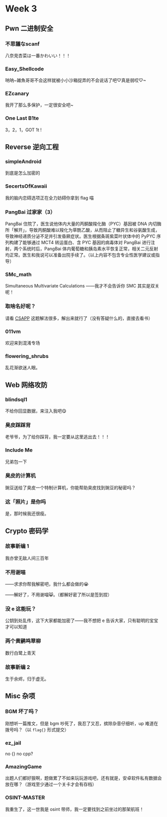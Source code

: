 # Week 3

## Pwn 二进制安全

### 不思議なscanf

八奈見杏菜は一番かわいい！！！

### Easy_Shellcode

呐呐~雑魚哥哥不会这样就被小小沙箱捉弄的不会说话了吧♡真是弱哎♡~

### EZcanary

我开了那么多保护，一定很安全吧~

### One Last B1te

3，2，1，GOT 1t !

## Reverse 逆向工程

### simpleAndroid

到底是怎么加密的

### SecertsOfKawaii

我的脑内恋碍选项正在全力妨碍你拿到 flag 喵

### PangBai 过家家（3）

PangBai 住院了，医生说他体内大量的丙酮酸羧化酶（PYC）基因被 DNA 内切酶所「解开」，导致丙酮酸难以羧化为草酰乙酸，从而阻止了糖异生和谷氨酸生成，导致神经递质分泌不足并引发昏厥症状。医生根据条斑紫菜叶状体中的 PyPYC 序列构建了能够通过 MCT4 转运蛋白、含 PYC 基因的病毒体对 PangBai 进行注射，两个系统时后，PangBai 体内葡萄糖和胰岛素水平恢复正常，相关二元反射均正常。医生和我说可以准备出院手续了。（以上内容不包含专业性医学建议或指导）

### SMc_math

Simultaneous Multivariate Calculations ——我才不会告诉你 SMC 其实是双关呢！

### 取啥名好呢？

请看 [CSAPP](https://hansimov.gitbook.io/csapp/part2/ch08-exceptional-control-flow) 这题解法很多，解出来就行了（没有答疑什么的，直接去看书）

### 011vm

欢迎来到混淆专场

### flowering_shrubs

乱花渐欲迷人眼。

## Web 网络攻防

### blindsql1

不给你回显数据，来注入我吧😋

### 臭皮踩踩背

老爷爷，为了给你踩背，我一定要从这里逃出去！！！

### Include Me

兄弟包一下

### 臭皮的计算机

豌豆送给了臭皮一个特制计算机，你能帮助臭皮找到豌豆的秘密吗？

### 这「照片」是你吗

是，那时候我还很瘦。

## Crypto 密码学

### 故事新编 1

我亦曾无敌人间三百年

### 不用谢喵

——求求你帮我解密吧，我什么都会做的😭

——解好了，不用谢喵😸。（都解好密了所以是签到捏）

### 没 e 这能玩？

公钥到处乱传，这下大家都能加密了——我不想把 e 告诉大家，只有聪明的宝宝才可以知道

### 两个黄鹂鸣翠柳

数行白鹭上青天

### 故事新编 2

生于余烬，归于虚无。

## Misc 杂项

### BGM 坏了吗？

刚想听一篇推文，但是 bgm 吵死了，我忍了又忍，摈除杂音仔细听，up 难道在拨号吗？（以 `flag{}` 形式提交）

### ez_jail

no {} no cpp?

### AmazingGame

出题人们都好狠啊，题做累了不如来玩玩游戏吧，还有就是，安卓软件私有数据会放在哪？（游戏至少通过一个关卡才会有存档）

### OSINT-MASTER

我重生了，这一世我是 osint 带师，我一定要找到之前坐过的那架航班！
